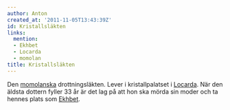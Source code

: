 ```yaml
---
author: Anton
created_at: '2011-11-05T13:43:39Z'
id: Kristallsläkten
links:
  mention:
  - Ekhbet
  - Locarda
  - momolan
title: Kristallsläkten
---
```


Den [momolanska] drottningsläkten. Lever i kristallpalatset i [Locarda]. När den äldsta dottern
fyller 33 år är det lag på att hon ska mörda sin moder och ta hennes plats som [Ekhbet].

  [momolanska]: momolan
  [Locarda]: Locarda
  [Ekhbet]: Ekhbet
